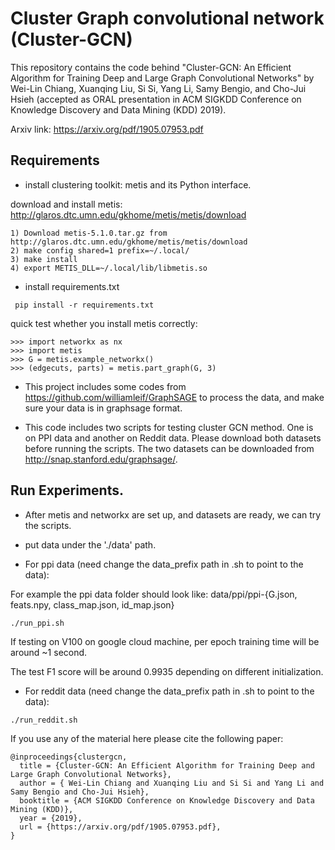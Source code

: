 
# Cluster Graph convolutional network (Cluster-GCN)
This repository contains the code behind "Cluster-GCN: An Efficient Algorithm for Training Deep and Large Graph Convolutional Networks" by Wei-Lin Chiang, Xuanqing Liu, Si Si, Yang Li, Samy Bengio, and Cho-Jui Hsieh (accepted as ORAL presentation in ACM SIGKDD Conference on Knowledge Discovery and Data Mining (KDD) 2019).

Arxiv link: https://arxiv.org/pdf/1905.07953.pdf

## Requirements

* install clustering toolkit: metis and its Python interface.

download and install metis: http://glaros.dtc.umn.edu/gkhome/metis/metis/download

```
1) Download metis-5.1.0.tar.gz from http://glaros.dtc.umn.edu/gkhome/metis/metis/download
2) make config shared=1 prefix=~/.local/
3) make install
4) export METIS_DLL=~/.local/lib/libmetis.so
```

* install requirements.txt

```
 pip install -r requirements.txt
```

quick test whether you install metis correctly:

```
>>> import networkx as nx
>>> import metis
>>> G = metis.example_networkx()
>>> (edgecuts, parts) = metis.part_graph(G, 3)
```

* This project includes some codes from https://github.com/williamleif/GraphSAGE to process the data, and make sure your data is in graphsage format.

* This code includes two scripts for testing cluster GCN method. One is on PPI data and another on Reddit data. Please download both datasets before running the scripts. The two datasets can be downloaded from http://snap.stanford.edu/graphsage/.

## Run Experiments.

* After metis and networkx are set up, and datasets are ready, we can try the scripts.

* put data under the './data' path.

* For ppi data (need change the data_prefix path in .sh to point to the data):

For example the ppi data folder should look like: data/ppi/ppi-{G.json, feats.npy, class_map.json, id_map.json}

```
./run_ppi.sh
```

If testing on V100 on google cloud machine, per epoch training time will be around ~1 second.

The test F1 score will be around 0.9935 depending on different initialization.

* For reddit data (need change the data_prefix path in .sh to point to the data):

```
./run_reddit.sh
```
If you use any of the material here please cite the following paper:

```
@inproceedings{clustergcn,
  title = {Cluster-GCN: An Efficient Algorithm for Training Deep and Large Graph Convolutional Networks},
  author = { Wei-Lin Chiang and Xuanqing Liu and Si Si and Yang Li and Samy Bengio and Cho-Jui Hsieh},
  booktitle = {ACM SIGKDD Conference on Knowledge Discovery and Data Mining (KDD)},
  year = {2019},
  url = {https://arxiv.org/pdf/1905.07953.pdf},
}

